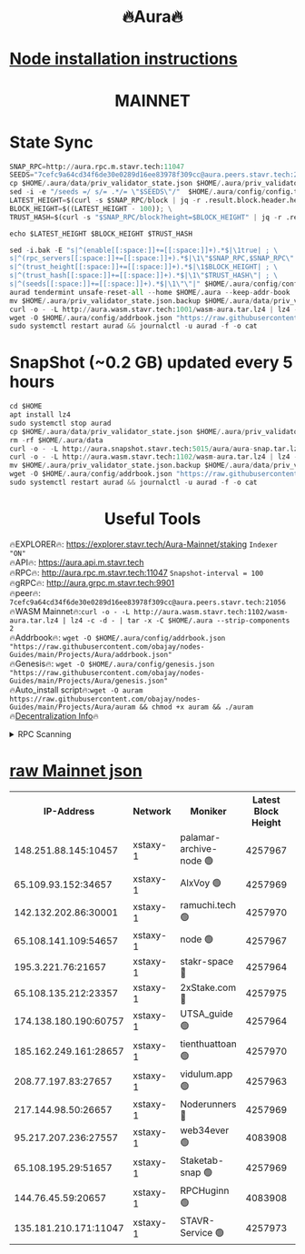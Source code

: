 <h1 align="center"> 🔥Aura🔥</h1>

[Node installation instructions](https://github.com/obajay/nodes-Guides/tree/main/Projects/Aura)
=
<h1 align="center"> MAINNET</h1>


# State Sync
```python
SNAP_RPC=http://aura.rpc.m.stavr.tech:11047
SEEDS="7cefc9a64cd34f6de30e0289d16ee83978f309cc@aura.peers.stavr.tech:21056"
cp $HOME/.aura/data/priv_validator_state.json $HOME/.aura/priv_validator_state.json.backup
sed -i -e "/seeds =/ s/= .*/= \"$SEEDS\"/"  $HOME/.aura/config/config.toml
LATEST_HEIGHT=$(curl -s $SNAP_RPC/block | jq -r .result.block.header.height); \
BLOCK_HEIGHT=$((LATEST_HEIGHT - 100)); \
TRUST_HASH=$(curl -s "$SNAP_RPC/block?height=$BLOCK_HEIGHT" | jq -r .result.block_id.hash)

echo $LATEST_HEIGHT $BLOCK_HEIGHT $TRUST_HASH

sed -i.bak -E "s|^(enable[[:space:]]+=[[:space:]]+).*$|\1true| ; \
s|^(rpc_servers[[:space:]]+=[[:space:]]+).*$|\1\"$SNAP_RPC,$SNAP_RPC\"| ; \
s|^(trust_height[[:space:]]+=[[:space:]]+).*$|\1$BLOCK_HEIGHT| ; \
s|^(trust_hash[[:space:]]+=[[:space:]]+).*$|\1\"$TRUST_HASH\"| ; \
s|^(seeds[[:space:]]+=[[:space:]]+).*$|\1\"\"|" $HOME/.aura/config/config.toml
aurad tendermint unsafe-reset-all --home $HOME/.aura --keep-addr-book
mv $HOME/.aura/priv_validator_state.json.backup $HOME/.aura/data/priv_validator_state.json
curl -o - -L http://aura.wasm.stavr.tech:1001/wasm-aura.tar.lz4 | lz4 -c -d - | tar -x -C $HOME/.aura --strip-components 2
wget -O $HOME/.aura/config/addrbook.json "https://raw.githubusercontent.com/obajay/nodes-Guides/main/Projects/Aura/addrbook.json"
sudo systemctl restart aurad && journalctl -u aurad -f -o cat
```
# SnapShot (~0.2 GB) updated every 5 hours
```python
cd $HOME
apt install lz4
sudo systemctl stop aurad
cp $HOME/.aura/data/priv_validator_state.json $HOME/.aura/priv_validator_state.json.backup
rm -rf $HOME/.aura/data
curl -o - -L http://aura.snapshot.stavr.tech:5015/aura/aura-snap.tar.lz4 | lz4 -c -d - | tar -x -C $HOME/.aura --strip-components 2
curl -o - -L http://aura.wasm.stavr.tech:1102/wasm-aura.tar.lz4 | lz4 -c -d - | tar -x -C $HOME/.aura --strip-components 2
mv $HOME/.aura/priv_validator_state.json.backup $HOME/.aura/data/priv_validator_state.json
wget -O $HOME/.aura/config/addrbook.json "https://raw.githubusercontent.com/obajay/nodes-Guides/main/Projects/Aura/addrbook.json"
sudo systemctl restart aurad && journalctl -u aurad -f -o cat
```

 <h1 align="center"> Useful Tools</h1>

🔥EXPLORER🔥:     https://explorer.stavr.tech/Aura-Mainnet/staking        `Indexer "ON"` \
🔥API🔥:          https://aura.api.m.stavr.tech \
🔥RPC🔥:          http://aura.rpc.m.stavr.tech:11047              `Snapshot-interval = 100` \
🔥gRPC🔥:         http://aura.grpc.m.stavr.tech:9901 \
🔥peer🔥:         `7cefc9a64cd34f6de30e0289d16ee83978f309cc@aura.peers.stavr.tech:21056` \
🔥WASM Mainnet🔥:`curl -o - -L http://aura.wasm.stavr.tech:1102/wasm-aura.tar.lz4 | lz4 -c -d - | tar -x -C $HOME/.aura --strip-components 2` \
🔥Addrbook🔥:  `wget -O $HOME/.aura/config/addrbook.json "https://raw.githubusercontent.com/obajay/nodes-Guides/main/Projects/Aura/addrbook.json"` \
🔥Genesis🔥:  `wget -O $HOME/.aura/config/genesis.json "https://raw.githubusercontent.com/obajay/nodes-Guides/main/Projects/Aura/genesis.json"` \
🔥Auto_install script🔥:`wget -O auram https://raw.githubusercontent.com/obajay/nodes-Guides/main/Projects/Aura/auram && chmod +x auram && ./auram` \
🔥[Decentralization Info](https://github.com/obajay/StateSync-snapshots/tree/main/Projects/Aura/Decentralization)🔥

<details>
<summary>RPC Scanning</summary>

<h2 align="center"> We scan nodes in real time every 4 hours. And we provide the final result of RPC endpoints.
We cannot influence the operation of these nodes in any way. </h2>


```python
If Voting Power is higher than 0 --> then the Node is a validator of the network and may be subject to attack and be a potential threat to the chain.
```
```python
We marked such validators with a red symbol
```

</details>

[raw Mainnet json](https://rpc-check.auram.stavr.tech/auram/rpcauram_result.json)
=



<table><tr><th>IP-Address</th><th>Network</th><th>Moniker</th><th>Latest Block Height</th><th>Earliest Block Height</th><th>Catching Up</th><th>Tx Index</th><th>Voting Power</th><th>Scan Time</th></tr><tr><td>148.251.88.145:10457</td><td>xstaxy-1</td><td>palamar-archive-node 🟢</td><td>4257967</td><td>1</td><td>False</td><td>on</td><td>0</td><td>2023-12-26T07:56:46.209457297UTC</td></tr><tr><td>65.109.93.152:34657</td><td>xstaxy-1</td><td>AlxVoy 🟢</td><td>4257969</td><td>1</td><td>False</td><td>on</td><td>0</td><td>2023-12-26T07:56:57.587582120UTC</td></tr><tr><td>142.132.202.86:30001</td><td>xstaxy-1</td><td>ramuchi.tech 🟢</td><td>4257970</td><td>1</td><td>False</td><td>on</td><td>0</td><td>2023-12-26T07:57:00.660584011UTC</td></tr><tr><td>65.108.141.109:54657</td><td>xstaxy-1</td><td>node 🟢</td><td>4257967</td><td>151001</td><td>False</td><td>on</td><td>0</td><td>2023-12-26T07:56:48.577414157UTC</td></tr><tr><td>195.3.221.76:21657</td><td>xstaxy-1</td><td>stakr-space 🔴</td><td>4257964</td><td>864001</td><td>False</td><td>on</td><td>2000010</td><td>2023-12-26T07:56:26.826784755UTC</td></tr><tr><td>65.108.135.212:23357</td><td>xstaxy-1</td><td>2xStake.com 🔴</td><td>4257975</td><td>1292001</td><td>False</td><td>off</td><td>500059</td><td>2023-12-26T07:57:32.743515415UTC</td></tr><tr><td>174.138.180.190:60757</td><td>xstaxy-1</td><td>UTSA_guide 🟢</td><td>4257964</td><td>2058001</td><td>False</td><td>on</td><td>0</td><td>2023-12-26T07:56:27.463795516UTC</td></tr><tr><td>185.162.249.161:28657</td><td>xstaxy-1</td><td>tienthuattoan 🟢</td><td>4257970</td><td>2511001</td><td>False</td><td>on</td><td>0</td><td>2023-12-26T07:57:00.956885277UTC</td></tr><tr><td>208.77.197.83:27657</td><td>xstaxy-1</td><td>vidulum.app 🟢</td><td>4257963</td><td>3205801</td><td>False</td><td>on</td><td>0</td><td>2023-12-26T07:56:22.361712189UTC</td></tr><tr><td>217.144.98.50:26657</td><td>xstaxy-1</td><td>Noderunners 🔴</td><td>4257969</td><td>3416001</td><td>False</td><td>off</td><td>2019834</td><td>2023-12-26T07:57:00.426955394UTC</td></tr><tr><td>95.217.207.236:27557</td><td>xstaxy-1</td><td>web34ever 🟢</td><td>4083908</td><td>3529001</td><td>False</td><td>off</td><td>0</td><td>2023-12-26T07:57:09.515302903UTC</td></tr><tr><td>65.108.195.29:51657</td><td>xstaxy-1</td><td>Staketab-snap 🟢</td><td>4257969</td><td>3761101</td><td>False</td><td>off</td><td>0</td><td>2023-12-26T07:56:57.147287569UTC</td></tr><tr><td>144.76.45.59:20657</td><td>xstaxy-1</td><td>RPCHuginn 🟢</td><td>4083908</td><td>3962157</td><td>False</td><td>on</td><td>0</td><td>2023-12-26T07:56:57.917856223UTC</td></tr><tr><td>135.181.210.171:11047</td><td>xstaxy-1</td><td>STAVR-Service 🟢</td><td>4257973</td><td>4255001</td><td>False</td><td>on</td><td>0</td><td>2023-12-26T07:57:24.242053799UTC</td></tr></table>
